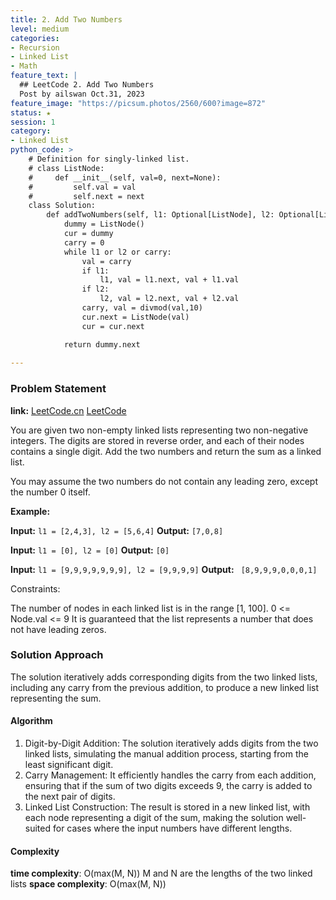 ```yaml
---
title: 2. Add Two Numbers
level: medium
categories:
- Recursion
- Linked List
- Math
feature_text: |
  ## LeetCode 2. Add Two Numbers
  Post by ailswan Oct.31, 2023
feature_image: "https://picsum.photos/2560/600?image=872"
status: ★
session: 1
category:
- Linked List
python_code: >
    # Definition for singly-linked list.
    # class ListNode:
    #     def __init__(self, val=0, next=None):
    #         self.val = val
    #         self.next = next
    class Solution:
        def addTwoNumbers(self, l1: Optional[ListNode], l2: Optional[ListNode]) -> Optional[ListNode]:
            dummy = ListNode()
            cur = dummy
            carry = 0
            while l1 or l2 or carry:
                val = carry
                if l1:
                    l1, val = l1.next, val + l1.val
                if l2:
                    l2, val = l2.next, val + l2.val 
                carry, val = divmod(val,10)
                cur.next = ListNode(val)
                cur = cur.next

            return dummy.next
            
---
```


### Problem Statement
**link:**
[LeetCode.cn](https://leetcode.cn/problems/add-two-numbers/)
[LeetCode](https://leetcode.com/add-two-numbers/)

You are given two non-empty linked lists representing two non-negative integers. The digits are stored in reverse order, and each of their nodes contains a single digit. Add the two numbers and return the sum as a linked list.

You may assume the two numbers do not contain any leading zero, except the number 0 itself.


**Example:**

**Input:** `l1 = [2,4,3], l2 = [5,6,4]`
**Output:** `[7,0,8]`
 
**Input:** `l1 = [0], l2 = [0]`
**Output:** `[0]`

**Input:** `l1 = [9,9,9,9,9,9,9], l2 = [9,9,9,9]`
**Output:** ` [8,9,9,9,0,0,0,1]`
 
Constraints:

The number of nodes in each linked list is in the range [1, 100].
0 <= Node.val <= 9
It is guaranteed that the list represents a number that does not have leading zeros.

### Solution Approach
The solution iteratively adds corresponding digits from the two linked lists, including any carry from the previous addition, to produce a new linked list representing the sum.

#### Algorithm
1. Digit-by-Digit Addition: The solution iteratively adds digits from the two linked lists, simulating the manual addition process, starting from the least significant digit.
2. Carry Management: It efficiently handles the carry from each addition, ensuring that if the sum of two digits exceeds 9, the carry is added to the next pair of digits.
3. Linked List Construction: The result is stored in a new linked list, with each node representing a digit of the sum, making the solution well-suited for cases where the input numbers have different lengths.
#### Complexity
 **time complexity**: O(max(M, N)) M and N are the lengths of the two linked lists
 **space complexity**: O(max(M, N)) 
